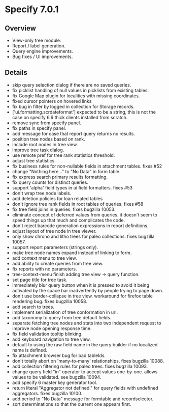 

Specify 7.0.1
=============

Overview
--------
* View-only tree module.
* Report / label generation.
* Query engine improvements.
* Bug fixes / UI improvements.

Details
-------
* skip query selection dialog if there are no saved queries.
* fix picklist handling of null values in picklists from existing tables.
* fix Google Map plugin for localities with missing coordinates.
* fixed cursor pointers on hovered links
* fix bug in filter by logged in collection for Storage records.
* ['ui.formatting.scrdateformat'] expected to be a string, this is not the case on specify 6.6 thick clients installed from scratch.
* remove sync from specify panel.
* fix paths in specify panel.
* add message for case that report query returns no results.
* position tree nodes based on rank.
* include root nodes in tree view.
* improve tree task dialog.
* use remote pref for tree rank statistics threshold.
* adjust tree statistics.
* fix business rules for non-nullable fields in attachment tables. fixes #52
* change "Nothing here..." to "No Data" in form table.
* fix express search primary results formatting.
* fix query counts for distinct queries.
* support 'alpha' field types in ui field formatters. fixes #53
* don't wrap tree node labels.
* add deletion policies for loan related tables
* don't ignore tree rank fields in root tables of queries. fixes #58
* fix tree field joins in queries. fixes bugzilla 10053.
* eliminate concept of deferred values from queries. it doesn't seem to speed things up that much and complicates the code.
* don't reject barcode generation expressions in report definitions.
* adjust layout of tree node in tree viewer.
* only show chrono and litho trees for paleo collections. fixes bugzilla 10057.
* support report parameters (strings only).
* make tree node names expand instead of linking to form.
* add context menu to tree view.
* add ability to create queries from tree view.
* fix reports with no parameters.
* tree-context-menu finish adding tree view -> query function.
* set page title for tree task.
* immediately blur query button when it is pressed to avoid it being activated by the space bar inadvertently by people trying to page down.
* don't use border-collapse in tree view. workaround for firefox table rendering bug. fixes bugzilla 10058.
* add search to trees.
* implement serialization of tree conformation in url.
* add taxonomy to query from tree default fields.
* separate fetching tree nodes and stats into two independent request to improve node opening response time.
* fix field validation tooltip blinking.
* add keyboard navigation to tree view.
* default to using the raw field name in the query builder if no localized name is defined.
* fix attachment browser bug for bad tableIds.
* don't totally abort on 'many-to-many' relationships. fixes bugzilla 10088.
* add collection filtering rules for paleo trees. fixes bugzilla 10093.
* change query field "in" operator to accept values one-by-one. allows values to be validated. see bugzilla 10094.
* add specify 6 master key generator tool.
* return literal "Aggregator not defined." for query fields with undefined aggregators. fixes bugzilla 10100.
* add period to "No Data" message for formtable and recordselector.
* sort determinations so that the current one appears first.
